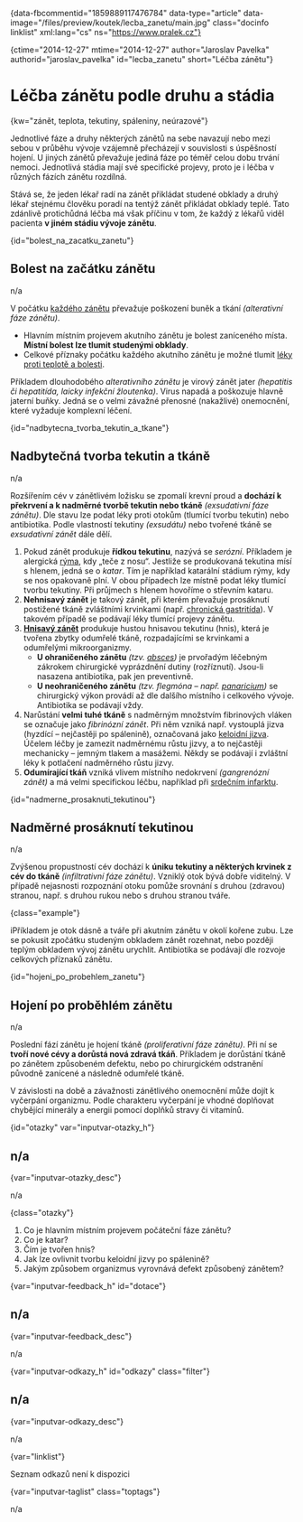 
{data-fbcommentid="1859889117476784" data-type="article" data-image="/files/preview/koutek/lecba_zanetu/main.jpg" class="docinfo linklist" xml:lang="cs" ns="https://www.pralek.cz"}

{ctime="2014-12-27" mtime="2014-12-27" author="Jaroslav Pavelka" authorid="jaroslav\_pavelka" id="lecba\_zanetu" short="Léčba zánětu"}

# Léčba zánětu podle druhu a stádia

<!-- generated attribute kw by user_udpatekw.sh on 2020-02-26, do not edit -->

{kw="zánět, teplota, tekutiny, spáleniny, neúrazové"}

Jednotlivé fáze a druhy některých zánětů na sebe navazují nebo mezi sebou v průběhu vývoje vzájemně přecházejí v souvislosti s úspěšností hojení. U jiných zánětů převažuje jediná fáze po téměř celou dobu trvání nemoci. Jednotlivá stádia mají své specifické projevy, proto je i léčba v různých fázích zánětu rozdílná.

Stává se, že jeden lékař radí na zánět přikládat studené obklady a druhý lékař stejnému člověku poradí na tentýž zánět přikládat obklady teplé. Tato zdánlivě protichůdná léčba má však příčinu v tom, že každý z lékařů viděl pacienta **v jiném stádiu vývoje zánětu**.

{id="bolest\_na\_zacatku_zanetu"}

## Bolest na začátku zánětu

n/a

V počátku [každého zánětu][1] převažuje poškození buněk a tkání _(alterativní fáze zánětu)_.

  * Hlavním místním projevem akutního zánětu je bolest zaníceného místa. **Místní bolest lze tlumit studenými obklady**.
  * Celkové příznaky počátku každého akutního zánětu je možné tlumit [léky proti teplotě a bolesti][2].

Příkladem dlouhodobého _alterativního zánětu_ je virový zánět jater _(hepatitis či hepatitída, laicky infekční žloutenka)_. Virus napadá a poškozuje hlavně jaterní buňky. Jedná se o velmi závažné přenosné (nakažlivé) onemocnění, které vyžaduje komplexní léčení.

{id="nadbytecna\_tvorba\_tekutin\_a\_tkane"}

## Nadbytečná tvorba tekutin a tkáně

n/a

Rozšířením cév v zánětlivém ložisku se zpomalí krevní proud a **dochází k překrvení a k nadměrné tvorbě tekutin nebo tkáně** _(exsudativní fáze zánětu)_. Dle stavu lze podat léky proti otokům (tlumící tvorbu tekutin) nebo antibiotika. Podle vlastností tekutiny _(exsudátu)_ nebo tvořené tkáně se _exsudativní zánět_ dále dělí.

  1. Pokud zánět produkuje **řídkou tekutinu**, nazývá se _serózní_. Příkladem je alergická [rýma][3], kdy „teče z nosu“. Jestliže se produkovaná tekutina mísí s hlenem, jedná se o _katar_. Tím je například katarální stádium rýmy, kdy se nos opakovaně plní. V obou případech lze místně podat léky tlumící tvorbu tekutiny. Při průjmech s hlenem hovoříme o střevním kataru.
  2. **Nehnisavý zánět** je takový zánět, při kterém převažuje prosáknutí postižené tkáně zvláštními krvinkami (např. [chronická gastritída][4]). V takovém případě se podávají léky tlumící projevy zánětu.
  3. **[Hnisavý zánět][5]** produkuje hustou hnisavou tekutinu (hnis), která je tvořena zbytky odumřelé tkáně, rozpadajícími se krvinkami a odumřelými mikroorganizmy. 
      * **U ohraničeného zánětu** _(tzv. [absces][6])_ je prvořadým léčebným zákrokem chirurgické vyprázdnění dutiny (rozříznutí). Jsou-li nasazena antibiotika, pak jen preventivně. 
      * **U neohraničeného zánětu** _(tzv. flegmóna – např. [panaricium][7])_ se chirurgický výkon provádí až dle dalšího místního i celkového vývoje. Antibiotika se podávají vždy. 
  4. Narůstání **velmi tuhé tkáně** s nadměrným množstvím fibrinových vláken se označuje jako _fibrinózní zánět_. Při něm vzniká např. vystouplá jizva (hyzdící – nejčastěji po spálenině), označovaná jako [keloidní jizva][6]. Účelem léčby je zamezit nadměrnému růstu jizvy, a to nejčastěji mechanicky – jemným tlakem a masážemi. Někdy se podávají i zvláštní léky k potlačení nadměrného růstu jizvy.
  5. **Odumírající tkáň** vzniká vlivem místního nedokrvení _(gangrenózní zánět)_ a má velmi specifickou léčbu, například při [srdečním infarktu][8].

{id="nadmerne\_prosaknuti\_tekutinou"}

## Nadměrné prosáknutí tekutinou

n/a

Zvýšenou propustností cév dochází k **úniku tekutiny a některých krvinek z cév do tkáně** _(infiltrativní fáze zánětu)_. Vzniklý otok bývá dobře viditelný. V případě nejasnosti rozpoznání otoku pomůže srovnání s druhou (zdravou) stranou, např. s druhou rukou nebo s druhou stranou tváře.

{class="example"}

<span class="fas fa-lightbulb">i</span>Příkladem je otok dásně a tváře při akutním zánětu v okolí kořene zubu. Lze se pokusit zpočátku studeným obkladem zánět rozehnat, nebo později teplým obkladem vývoj zánětu urychlit. Antibiotika se podávají dle rozvoje celkových příznaků zánětu.

{id="hojeni\_po\_probehlem_zanetu"}

## Hojení po proběhlém zánětu

n/a

Poslední fází zánětu je hojení tkáně _(proliferativní fáze zánětu)_. Při ní se **tvoří nové cévy a dorůstá nová zdravá tkáň**. Příkladem je dorůstání tkáně po zánětem způsobeném defektu, nebo po chirurgickém odstranění původně zanícené a následně odumřelé tkáně.

V závislosti na době a závažnosti zánětlivého onemocnění může dojít k vyčerpání organizmu. Podle charakteru vyčerpání je vhodné doplňovat chybějící minerály a energii pomocí doplňků stravy či vitamínů.

{id="otazky" var="inputvar-otazky_h"}

## n/a

{var="inputvar-otazky_desc"}

n/a

{class="otazky"}

  1. Co je hlavním místním projevem počáteční fáze zánětu?
  2. Co je katar?
  3. Čím je tvořen hnis?
  4. Jak lze ovlivnit tvorbu keloidní jizvy po spálenině?
  5. Jakým způsobem organizmus vyrovnává defekt způsobený zánětem?

{var="inputvar-feedback_h" id="dotace"}

## n/a

{var="inputvar-feedback_desc"}

n/a

{var="inputvar-odkazy_h" id="odkazy" class="filter"}

## n/a

{var="inputvar-odkazy_desc"}

n/a

{var="linklist"}

Seznam odkazů není k dispozici

{var="inputvar-taglist" class="toptags"}

n/a

 [1]: zanet
 [2]: leky_proti_bolesti
 [3]: ryma_a_smrkani
 [4]: bolest_zaludku
 [5]: bolest_v_krku_angina
 [6]: nezhoubne_nadory
 [7]: panaricium
 [8]: srdecni_infarkt

